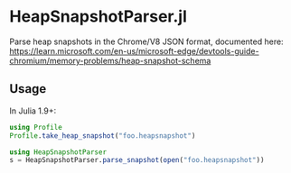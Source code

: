 # HeapSnapshotParser.jl

Parse heap snapshots in the Chrome/V8 JSON format, documented here: https://learn.microsoft.com/en-us/microsoft-edge/devtools-guide-chromium/memory-problems/heap-snapshot-schema

## Usage

In Julia 1.9+:

```julia
using Profile
Profile.take_heap_snapshot("foo.heapsnapshot")

using HeapSnapshotParser
s = HeapSnapshotParser.parse_snapshot(open("foo.heapsnapshot"))
```
